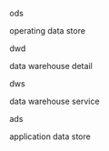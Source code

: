 

ods

operating data store



dwd

data warehouse detail



dws

data warehouse service



ads

application data store

